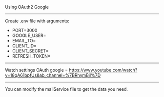 Using OAuth2 Google

-----------------------------------------------

Create .env file with arguments: 
- PORT=3000
- GOOGLE_USER=
- EMAIL_TO=
- CLIENT_ID=
- CLIENT_SECRET=
- REFRESH_TOKEN=

------------------------------------------------

Watch settings OAuth google = https://www.youtube.com/watch?v=18qA61bpfUs&ab_channel=%7BRhymBil%7D

------------------------------------------------

You can modify the mailService file to get the data you need.